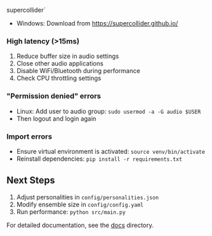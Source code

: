  supercollider`
- Windows: Download from https://supercollider.github.io/

### High latency (>15ms)
1. Reduce buffer size in audio settings
2. Close other audio applications
3. Disable WiFi/Bluetooth during performance
4. Check CPU throttling settings

### "Permission denied" errors
- Linux: Add user to audio group: `sudo usermod -a -G audio $USER`
- Then logout and login again

### Import errors
- Ensure virtual environment is activated: `source venv/bin/activate`
- Reinstall dependencies: `pip install -r requirements.txt`

## Next Steps

1. Adjust personalities in `config/personalities.json`
2. Modify ensemble size in `config/config.yaml`
3. Run performance: `python src/main.py`

For detailed documentation, see the [docs](docs/) directory.
